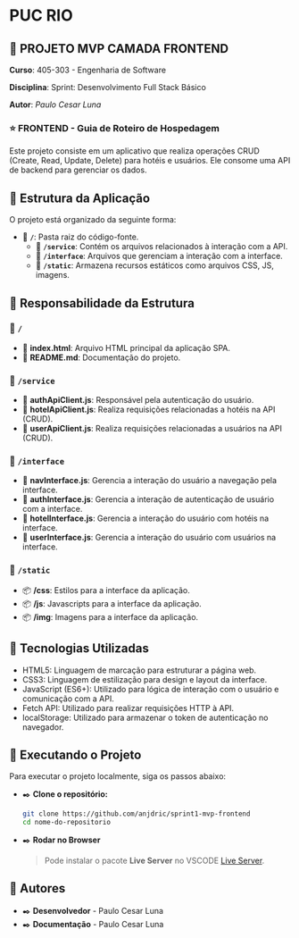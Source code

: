 # **PUC RIO**

## 🚀 **PROJETO MVP CAMADA FRONTEND**


**Curso**: 405-303 - Engenharia de Software

**Disciplina**: Sprint: Desenvolvimento Full Stack Básico

**Autor**: _Paulo Cesar Luna_


### ⭐ FRONTEND - Guia de Roteiro de Hospedagem 

Este projeto consiste em um aplicativo que realiza operações CRUD (Create, Read, Update, Delete) para hotéis e usuários. Ele consome uma API de backend para gerenciar os dados.

## 📌 Estrutura da Aplicação

O projeto está organizado da seguinte forma:

- 📂 **`/`**: Pasta raiz do código-fonte.
  - 📁 **`/service`**: Contém os arquivos relacionados à interação com a API.
  - 📁 **`/interface`**: Arquivos que gerenciam a interação com a interface.   
  - 📁 **`/static`**: Armazena recursos estáticos como arquivos CSS, JS, imagens.   
  


## 📌 Responsabilidade da Estrutura

### 📂 `/`

  - 📄 **index.html**: Arquivo HTML principal da aplicação SPA.
  - 📄 **README.md**: Documentação do projeto.

### 📂 `/service`

- 📄 **authApiClient.js**: Responsável pela autenticação do usuário.
- 📄 **hotelApiClient.js**: Realiza requisições relacionadas a hotéis na API (CRUD).
- 📄 **userApiClient.js**: Realiza requisições relacionadas a usuários na API (CRUD).

### 📂 `/interface`

- 📄 **navInterface.js**: Gerencia a interação do usuário a navegação pela interface.
- 📄 **authInterface.js**: Gerencia a interação de autenticação de usuário com a interface.
- 📄 **hotelInterface.js**: Gerencia a interação do usuário com hotéis na interface.
- 📄 **userInterface.js**: Gerencia a interação do usuário com usuários na interface.

### 📂 `/static`

- 📦 **/css**: Estilos para a interface da aplicação.
- 📦 **/js**: Javascripts para a interface da aplicação.
- 📦 **/img**: Imagens para a interface da aplicação.



## 📌 Tecnologias Utilizadas

- HTML5: Linguagem de marcação para estruturar a página web.
- CSS3: Linguagem de estilização para design e layout da interface.
- JavaScript (ES6+): Utilizado para lógica de interação com o usuário e comunicação com a API.
- Fetch API: Utilizado para realizar requisições HTTP à API.
- localStorage: Utilizado para armazenar o token de autenticação no navegador.

## 📌 Executando o Projeto

Para executar o projeto localmente, siga os passos abaixo:

- ✒️ **Clone o repositório:**

   ```bash
   git clone https://github.com/anjdric/sprint1-mvp-frontend
   cd nome-do-repositorio
   ```

- ✒️ **Rodar no Browser**
  > Pode instalar o pacote **Live Server** no VSCODE [Live Server](https://github.com/ritwickdey/vscode-live-server-plus-plus).  


## 📌 Autores

- ✒️ **Desenvolvedor** - Paulo Cesar Luna
- ✒️ **Documentação** - Paulo Cesar Luna







     
